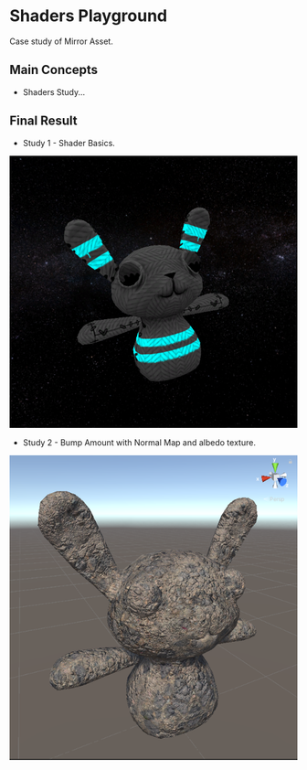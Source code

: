 # Shaders Playground
Case study of Mirror Asset.

## Main Concepts

- Shaders Study...

## Final Result

- Study 1 - Shader Basics.

<img src="https://github.com/rafaelmmedeiros/Shaders-Playground/blob/master/Assets/Showroom/1.png" width="720" height=""/>

- Study 2 - Bump Amount with Normal Map and albedo texture.

<img src="https://github.com/rafaelmmedeiros/Shaders-Playground/blob/master/Assets/Showroom/2-BumpAmount.png" width="720" height=""/>